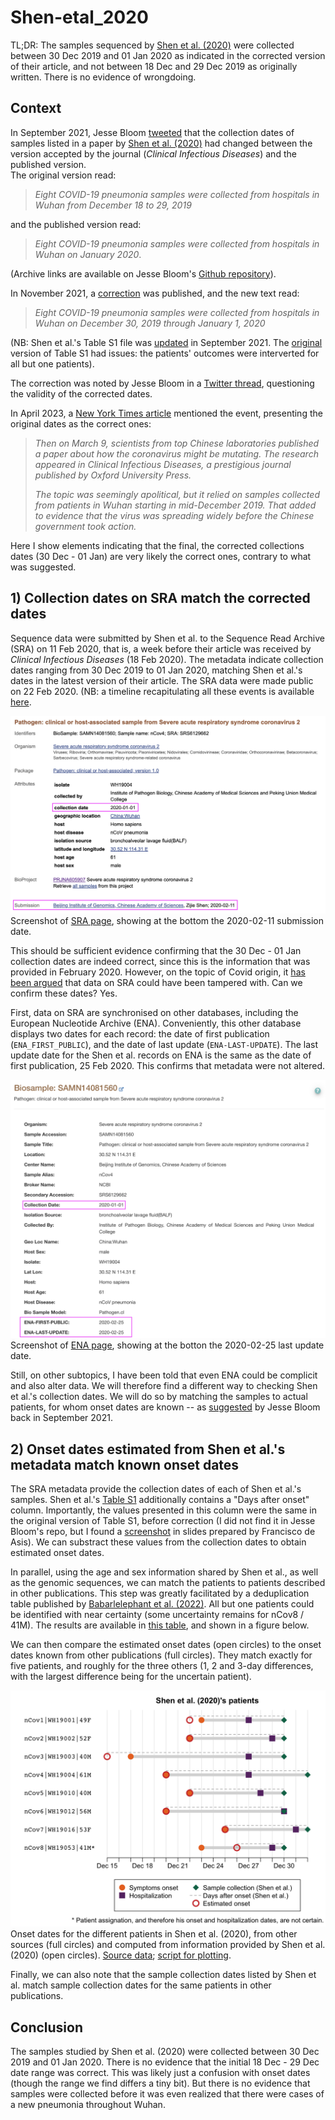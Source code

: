 # Shen-etal_2020

TL;DR: The samples sequenced by [Shen et al. (2020)](https://academic.oup.com/cid/article/71/15/713/5780800) were collected between 30 Dec 2019 and 01 Jan 2020 as indicated in the corrected version of their article, and not between 18 Dec and 29 Dec 2019 as originally written. There is no evidence of wrongdoing. 

## Context  

In September 2021, Jesse Bloom [tweeted](https://x.com/jbloom_lab/status/1432903937212891136?s=20) that the collection dates of samples listed in a paper by [Shen et al. (2020)](https://academic.oup.com/cid/article/71/15/713/5780800) had changed between the version accepted by the journal (*Clinical Infectious Diseases*) and the published version.  
The original version read:   
> *Eight COVID-19 pneumonia samples were collected from hospitals in Wuhan from December 18 to 29, 2019*   

and the published version read:  
> *Eight COVID-19 pneumonia samples were collected from hospitals in Wuhan on January 2020*.  

(Archive links are available on Jesse Bloom's [Github repository](https://github.com/jbloom/SARS-CoV-2_Shen_et_al)).

In November 2021, a [correction](https://academic.oup.com/cid/article/73/12/2374/6427503
) was published, and the new text read: 
> *Eight COVID-19 pneumonia samples were collected from hospitals in Wuhan on December 30, 2019 through January 1, 2020*  

(NB: Shen et al.'s Table S1 file was [updated](img/TableS1_v2_metadata.png) in September 2021. The [original](img/TableS1_v1.png) version of Table S1 had issues: the patients' outcomes were interverted for all but one patients).  

The correction was noted by Jesse Bloom in a [Twitter thread](https://x.com/jbloom_lab/status/1509599601753395210?s=20), questioning the validity of the corrected dates.  

In April 2023, a [New York Times article](https://www.nytimes.com/2023/04/23/world/europe/chinese-censorship-covid.html) mentioned the event, presenting the original dates as the correct ones:  
> *Then on March 9, scientists from top Chinese laboratories published a paper about how the coronavirus might be mutating. The research appeared in Clinical Infectious Diseases, a prestigious journal published by Oxford University Press.*   
>   
> *The topic was seemingly apolitical, but it relied on samples collected from patients in Wuhan starting in mid-December 2019. That added to evidence that the virus was spreading widely before the Chinese government took action.*
 
Here I show elements indicating that the final, the corrected collections dates (30 Dec - 01 Jan) are very likely the correct ones, contrary to what was suggested. 

## 1) Collection dates on SRA match the corrected dates

Sequence data were submitted by Shen et al. to the Sequence Read Archive (SRA) on 11 Feb 2020, that is, a week before their article was received by *Clinical Infectious Diseases* (18 Feb 2020). The metadata indicate collection dates ranging from 30 Dec 2019 to 01 Jan 2020, matching Shen et al.'s dates in the latest version of their article. The SRA data were made public on 22 Feb 2020. (NB: a timeline recapitulating all these events is available [here](data/timeline.csv).

![SRA screenshot](img/SRA_screenshot_nCov4_annotated.png)  
Screenshot of [SRA page](https://www.ncbi.nlm.nih.gov/biosample/14081560), showing at the bottom the 2020-02-11 submission date. 

This should be sufficient evidence confirming that the 30 Dec - 01 Jan collection dates are indeed correct, since this is the information that was provided in February 2020. However, on the topic of Covid origin, it [has been argued](https://x.com/Ayjchan/status/1320348838205526016?s=20) that data on SRA could have been tampered with. Can we confirm these dates? Yes. 

First, data on SRA are synchronised on other databases, including the European Nucleotide Archive (ENA). Conveniently, this other database displays two dates for each record: the date of first publication (`ENA_FIRST_PUBLIC`), and the date of last update (`ENA-LAST-UPDATE`). The last update date for the Shen et al. records on ENA is the same as the date of first publication, 25 Feb 2020. This confirms that metadata were not altered. 

![ENA screenshot](img/ENA_screenshot_nCov4_annotated.png)  
Screenshot of [ENA page](https://www.ebi.ac.uk/ena/browser/view/SAMN14081560), showing at the botton the 2020-02-25 last update date. 

Still, on other subtopics, I have been told that even ENA could be complicit and also alter data. We will therefore find a different way to checking Shen et al.'s collection dates. We will do so by matching the samples to actual patients, for whom onset dates are known -- as [suggested](https://x.com/jbloom_lab/status/1432914677692973058?s=20) by Jesse Bloom back in September 2021. 
 
 ## 2) Onset dates estimated from Shen et al.'s metadata match known onset dates
 
 The SRA metadata provide the collection dates of each of Shen et al.'s samples. Shen et al.'s [Table S1](https://oup.silverchair-cdn.com/oup/backfile/Content_public/Journal/cid/71/15/10.1093_cid_ciaa203/6/ciaa203_suppl_supplementary_tables_s1-s6.xlsx?Expires=1702851296&Signature=QOB79x~8oxkYCxDC~kmzC3HmLHlWzoK1c-I9FRaO6nYollFklsh0rh9dQRy2wtEkFeJTzt3g~9UIdLZOvAVPL0-6AJsTQsxM4HWHKy8JnBon3DITcdvVlHLjkl-EHT~4Re5ldyRuL~H4-SstCzD1E1IZzg69~V7Di4lLFuxjPmNXHumYktmPfAXaocW7auh82j525fZmRlcZttQuA7CA4C2SOh-aSnX8jPtnviju-AyZoVTbKbHdzhU9JveMNwO8ibX~Bh7qO6i3I84~3EHX9edBVaf3WZ9MXa8OHOD5GWyu9vIsXiijKoITz0a~kTxBDSgmOaHyvcSk1Ew6isMKUw__&Key-Pair-Id=APKAIE5G5CRDK6RD3PGA) additionally contains a "Days after onset" column. Importantly, the values presented in this column were the same in the original version of Table S1, before correction (I did not find it in Jesse Bloom's repo, but I found a [screenshot](img/TableS1_v1.png) in slides prepared by Francisco de Asis). We can substract these values from the collection dates to obtain estimated onset dates.  
 
 In parallel, using the age and sex information shared by Shen et al., as well as the genomic sequences, we can match the patients to patients described in other publications. This step was greatly facilitated by a deduplication table published by [Babarlelephant et al. (2022)](https://zenodo.org/records/6672912). All but one patients could be identified with near certainty (some uncertainty remains for nCov8 / 41M). The results are available in [this table](data/sra-S1.csv), and shown in a figure below. 
 
 We can then compare the estimated onset dates (open circles) to the onset dates known from other publications (full circles). They match exactly for five patients, and roughly for the three others (1, 2 and 3-day differences, with the largest difference being for the uncertain patient). 
 
 ![onset dates](scripts/plotDates.png)
 Onset dates for the different patients in Shen et al. (2020), from other sources (full circles) and computed from information provided by Shen et al. (2020) (open circles). [Source data](data/sra-S1.csv); [script for plotting](scripts/plotDates.R).
 
 Finally, we can also note that the sample collection dates listed by Shen et al. match sample collection dates for the same patients in other publications. 
 
 ## Conclusion
 
 The samples studied by Shen et al. (2020) were collected between 30 Dec 2019 and 01 Jan 2020. There is no evidence that the initial 18 Dec - 29 Dec date range was correct. This was likely just a confusion with onset dates (though the range we find differs a tiny bit). But there is no evidence that samples were collected before it was even realized that there were cases of a new pneumonia throughout Wuhan. 
